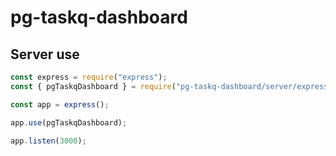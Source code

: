 # pg-taskq-dashboard

## Server use

```js
const express = require("express");
const { pgTaskqDashboard } = require("pg-taskq-dashboard/server/express");

const app = express();

app.use(pgTaskqDashboard);

app.listen(3000);
```

